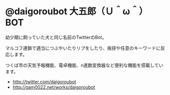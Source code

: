 # @daigoroubot 大五郎（Ｕ＾ω＾）BOT

幼少期に飼っていた犬と同じ名前のTwitterのBot。

マルコフ連鎖で適当につぶやいたりリプをしたり、挨拶や任意のキーワードに反応します。

つくば市の天気予報機能、電卓機能、n進数変換器など便利な機能を搭載しています。

* http://twitter.com/daigoroubot
* http://gam0022.net/works/daigoroubot
